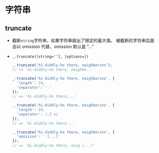 # 字符串

## truncate

+ 截断`string`字符串，如果字符串超出了限定的最大值。 被截断的字符串后面会以 omission 代替，omission 默认是 "..."

+ `_.truncate([string=''], [options=])`

  ```js
  _.truncate('hi-diddly-ho there, neighborino');
  // => 'hi-diddly-ho there, neighbo...'
  ```

  ```js
  _.truncate('hi-diddly-ho there, neighborino', {
    'length': 24,
    'separator': ' '
  });
  // => 'hi-diddly-ho there,...'
  ```

  ```js
  _.truncate('hi-diddly-ho there, neighborino', {
    'length': 24,
    'separator': /,? +/
  });
  // => 'hi-diddly-ho there...'
  ```

  ```js
  _.truncate('hi-diddly-ho there, neighborino', {
    'omission': ' [...]'
  });
  // => 'hi-diddly-ho there, neig [...]'
  ```
